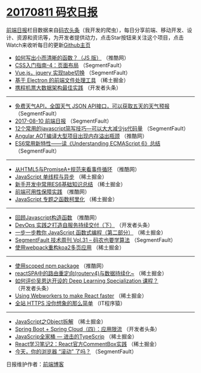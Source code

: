 # [20170811 码农日报](http://hao.caibaojian.com/date/2017/08/11)

[前端日报](http://caibaojian.com/c/news)栏目数据来自[码农头条](http://hao.caibaojian.com/)（我开发的爬虫），每日分享前端、移动开发、设计、资源和资讯等，为开发者提供动力，点击Star按钮来关注这个项目，点击Watch来收听每日的更新[Github主页](https://github.com/kujian/frontendDaily)
* [如何写出小而清晰的函数？（JS 版）](http://hao.caibaojian.com/47435.html) （推酷网）
* [CSS入门指南-4：页面布局](http://hao.caibaojian.com/47416.html) （SegmentFault）
* [Vue.js，jquery 实现tabe切换](http://hao.caibaojian.com/47429.html) （SegmentFault）
* [基于 Electron 的前端文件处理工具](http://hao.caibaojian.com/47463.html) （稀土掘金）
* [携程机票大数据架构最佳实践](http://hao.caibaojian.com/47488.html) （开发者头条）

***
* [免费天气API，全国天气 JSON API接口，可以获取五天的天气预报](http://hao.caibaojian.com/47421.html) （SegmentFault）
* [2017-08-10 前端日报](http://hao.caibaojian.com/47426.html) （SegmentFault）
* [12个常用的javascript简写技巧&#8212;可以大大减少js代码量](http://hao.caibaojian.com/47418.html) （SegmentFault）
* [Angular AOT编译大型项目出现内存溢出瓶颈](http://hao.caibaojian.com/47440.html) （推酷网）
* [ES6常用新特性——读《Understanding ECMAScript 6》总结](http://hao.caibaojian.com/47430.html) （SegmentFault）

***
* [从HTML5与PromiseA+规范来看事件循环](http://hao.caibaojian.com/47431.html) （推酷网）
* [JavaScript 单线程与异步](http://hao.caibaojian.com/47452.html) （稀土掘金）
* [新手开发中常用ES6基础知识总结](http://hao.caibaojian.com/47465.html) （稀土掘金）
* [前端可用性保障实践](http://hao.caibaojian.com/47432.html) （推酷网）
* [JavaScript 专题之函数柯里化](http://hao.caibaojian.com/47466.html) （稀土掘金）

***
* [回顾Javascript构造函数](http://hao.caibaojian.com/47434.html) （推酷网）
* [DevOps 实践之打造自服务持续交付（下）](http://hao.caibaojian.com/47494.html) （开发者头条）
* [一步一步教你 JavaScript 函数式编程（第二部分）](http://hao.caibaojian.com/47469.html) （稀土掘金）
* [SegmentFault 技术周刊 Vol.31 &#8211; 码农也要学算法](http://hao.caibaojian.com/47414.html) （SegmentFault）
* [使用webpack重构koa2多页应用](http://hao.caibaojian.com/47456.html) （稀土掘金）

***
* [使用scoped npm package](http://hao.caibaojian.com/47436.html) （推酷网）
* [reactSPA中的路由重定向(routerv4)与数据持续化~](http://hao.caibaojian.com/47457.html) （稀土掘金）
* [如何评价吴恩达开设的 Deep Learning Specialization 课程？](http://hao.caibaojian.com/47484.html) （开发者头条）
* [Using Webworkers to make React faster](http://hao.caibaojian.com/47458.html) （稀土掘金）
* [全站 HTTPS 没你想象的那么简单](http://hao.caibaojian.com/47527.html) （IT程序猿）

***
* [JavaScript之Object拆解](http://hao.caibaojian.com/47460.html) （稀土掘金）
* [Spring Boot + Spring Cloud（四）：应用限流](http://hao.caibaojian.com/47487.html) （开发者头条）
* [JavaScrip全家桶 &#8212; 进击的TypeScrip](http://hao.caibaojian.com/47462.html) （稀土掘金）
* [React学习笔记2：React官方CommentBox实践](http://hao.caibaojian.com/47451.html) （稀土掘金）
* [今天，你的浏览器 “滚动” 了吗？](http://hao.caibaojian.com/47420.html) （SegmentFault）

日报维护作者：[前端博客](http://caibaojian.com/) 